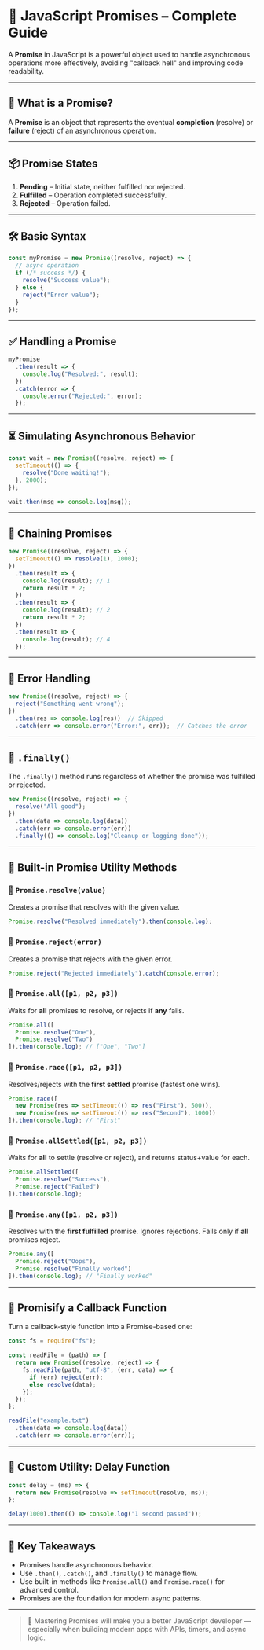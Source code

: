 
# 📘 JavaScript Promises – Complete Guide

A **Promise** in JavaScript is a powerful object used to handle asynchronous operations more effectively, avoiding "callback hell" and improving code readability.

---

## 🧠 What is a Promise?

A **Promise** is an object that represents the eventual **completion** (resolve) or **failure** (reject) of an asynchronous operation.

---

## 📦 Promise States

1. **Pending** – Initial state, neither fulfilled nor rejected.
2. **Fulfilled** – Operation completed successfully.
3. **Rejected** – Operation failed.

---

## 🛠️ Basic Syntax

```js
const myPromise = new Promise((resolve, reject) => {
  // async operation
  if (/* success */) {
    resolve("Success value");
  } else {
    reject("Error value");
  }
});
```

---

## ✅ Handling a Promise

```js
myPromise
  .then(result => {
    console.log("Resolved:", result);
  })
  .catch(error => {
    console.error("Rejected:", error);
  });
```

---

## ⏳ Simulating Asynchronous Behavior

```js
const wait = new Promise((resolve, reject) => {
  setTimeout(() => {
    resolve("Done waiting!");
  }, 2000);
});

wait.then(msg => console.log(msg));
```

---

## 🔁 Chaining Promises

```js
new Promise((resolve, reject) => {
  setTimeout(() => resolve(1), 1000);
})
  .then(result => {
    console.log(result); // 1
    return result * 2;
  })
  .then(result => {
    console.log(result); // 2
    return result * 2;
  })
  .then(result => {
    console.log(result); // 4
  });
```

---

## 🚫 Error Handling

```js
new Promise((resolve, reject) => {
  reject("Something went wrong");
})
  .then(res => console.log(res))  // Skipped
  .catch(err => console.error("Error:", err));  // Catches the error
```

---

## 🧱 `.finally()`

The `.finally()` method runs regardless of whether the promise was fulfilled or rejected.

```js
new Promise((resolve, reject) => {
  resolve("All good");
})
  .then(data => console.log(data))
  .catch(err => console.error(err))
  .finally(() => console.log("Cleanup or logging done"));
```

---

## 🧰 Built-in Promise Utility Methods

### 🔹 `Promise.resolve(value)`

Creates a promise that resolves with the given value.

```js
Promise.resolve("Resolved immediately").then(console.log);
```

### 🔹 `Promise.reject(error)`

Creates a promise that rejects with the given error.

```js
Promise.reject("Rejected immediately").catch(console.error);
```

### 🔹 `Promise.all([p1, p2, p3])`

Waits for **all** promises to resolve, or rejects if **any** fails.

```js
Promise.all([
  Promise.resolve("One"),
  Promise.resolve("Two")
]).then(console.log); // ["One", "Two"]
```

### 🔹 `Promise.race([p1, p2, p3])`

Resolves/rejects with the **first settled** promise (fastest one wins).

```js
Promise.race([
  new Promise(res => setTimeout(() => res("First"), 500)),
  new Promise(res => setTimeout(() => res("Second"), 1000))
]).then(console.log); // "First"
```

### 🔹 `Promise.allSettled([p1, p2, p3])`

Waits for **all** to settle (resolve or reject), and returns status+value for each.

```js
Promise.allSettled([
  Promise.resolve("Success"),
  Promise.reject("Failed")
]).then(console.log);
```

### 🔹 `Promise.any([p1, p2, p3])`

Resolves with the **first fulfilled** promise. Ignores rejections. Fails only if **all** promises reject.

```js
Promise.any([
  Promise.reject("Oops"),
  Promise.resolve("Finally worked")
]).then(console.log); // "Finally worked"
```

---

## 🔄 Promisify a Callback Function

Turn a callback-style function into a Promise-based one:

```js
const fs = require("fs");

const readFile = (path) => {
  return new Promise((resolve, reject) => {
    fs.readFile(path, "utf-8", (err, data) => {
      if (err) reject(err);
      else resolve(data);
    });
  });
};

readFile("example.txt")
  .then(data => console.log(data))
  .catch(err => console.error(err));
```

---

## 🧪 Custom Utility: Delay Function

```js
const delay = (ms) => {
  return new Promise(resolve => setTimeout(resolve, ms));
};

delay(1000).then(() => console.log("1 second passed"));
```

---

## 📌 Key Takeaways

- Promises handle asynchronous behavior.
- Use `.then()`, `.catch()`, and `.finally()` to manage flow.
- Use built-in methods like `Promise.all()` and `Promise.race()` for advanced control.
- Promises are the foundation for modern async patterns.

---

> 🚀 Mastering Promises will make you a better JavaScript developer — especially when building modern apps with APIs, timers, and async logic.
